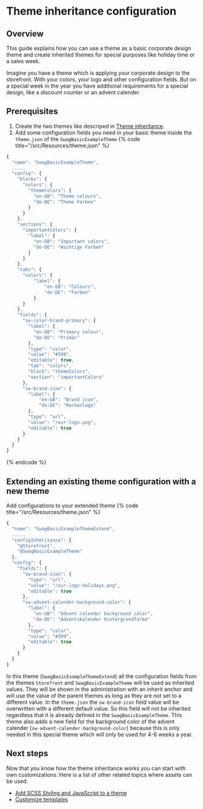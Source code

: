 # Theme inheritance configuration

## Overview

This guide explains how you can use a theme as a basic corporate design theme and create inherited themes for 
special purposes like holiday time or a sales week.

Imagine you have a theme which is applying your corporate design to the storefront. With your colors, your logo and 
other configuration fields. But on a special week in the year you have additional requirements for a special design, 
like a discount counter or an advent calender.  

## Prerequisites

1. Create the two themes like descriped in [Theme inheritance](./add-theme-inheritance.md).
2. Add some configuration fields you need in your basic theme inside the `theme.json` of the `SwagBasicExampleTheme`
   {% code title="<plugin root>/src/Resources/theme.json" %}
```javascript
{
  "name": "SwagBasicExampleTheme",
  .....
  "config": {
    "blocks": {
      "colors": {
        "themeColors": {
          "en-GB": "Theme colours",
          "de-DE": "Theme Farben"
        }
      }
    },
    "sections": {
      "importantColors": {
        "label": {
          "en-GB": "Important colors",
          "de-DE": "Wichtige Farben"
        }
      }
    },
    "tabs": {
      "colors": {
          "label": {
              "en-GB": "Colours",
              "de-DE": "Farben"
          }
      } 
    },
    "fields": {
      "sw-color-brand-primary": {
        "label": {
          "en-GB": "Primary colour",
          "de-DE": "Primär"
        },
        "type": "color",
        "value": "#399",
        "editable": true,
        "tab": "colors",
        "block": "themeColors",
        "section": "importantColors"
      },
      "sw-brand-icon": {
        "label": {
            "en-GB": "Brand icon", 
            "de-DE": "Markenlogo"
        },
        "type": "url",
        "value": "/our-logo.png",
        "editable": true
      }
    }
  }
}
```
{% endcode %}

## Extending an existing theme configuration with a new theme

Add configurations to your extended theme
   {% code title="<plugin root>/src/Resources/theme.json" %}
```javascript
{
  "name": "SwagBasicExampleThemeExtend",
  .....
  "configInheritance": {
    "@Storefront",
    "@SwagBasicExampleTheme"
  },
  "config": {
    "fields": {
      "sw-brand-icon": {
        "type": "url",
        "value": "/our-logo-holidays.png",
        "editable": true
      },
      "sw-advent-calender-background-color": {
        "label": {
          "en-GB": "Advent calender background color",
          "de-DE": "Adventskalender Hintergrundfarbe"
        },
        "type": "color",
        "value": "#399",
        "editable": true
      }
    }
  }
}
```

In this theme (`SwagBasicExampleThemeExtend`) all the configuration fields from the themes `Storefront` and 
`SwagBasicExampleTheme` will be used as inherited values. They will be shown in the administration with an inherit 
anchor and will use the value of the parent themes as long as they are not set to a different value.
In the `theme.json` the `sw-brand-icon` field value will be overwritten with a different default value. So this field 
will not be inherited regardless that it is already defined in the `SwagBasicExampleTheme`. This theme also adds a 
new field for the background color of the advent calender (`sw-advent-calender-background-color`) because this is 
only needed in this special theme which will only be used for 4-6 weeks a year.

## Next steps

Now that you know how the theme inheritance works you can start with own customizations. Here is a list of other related topics where assets can be used.

* [Add SCSS Styling and JavaScript to a theme](add-css-js-to-theme.md)
* [Customize templates](../plugins/storefront/customize-templates.md)

